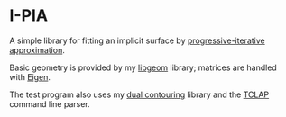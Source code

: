 # I-PIA

A simple library for fitting an implicit surface by
[progressive-iterative approximation](http://doi.org/10.1016/j.cagd.2020.101817).

Basic geometry is provided by my [libgeom](http://github.com/salvipeter/libgeom/) library;
matrices are handled with [Eigen](http://eigen.tuxfamily.org/).

The test program also uses my [dual contouring](http://github.com/salvipeter/dual-contouring/)
library and the [TCLAP](http://tclap.sourceforge.net/) command line parser.
